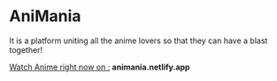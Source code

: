 # AniMania

It is a platform uniting all the anime lovers so that they can have a blast together!

<u>Watch Anime right now on :</u> <strong>animania.netlify.app</strong>
